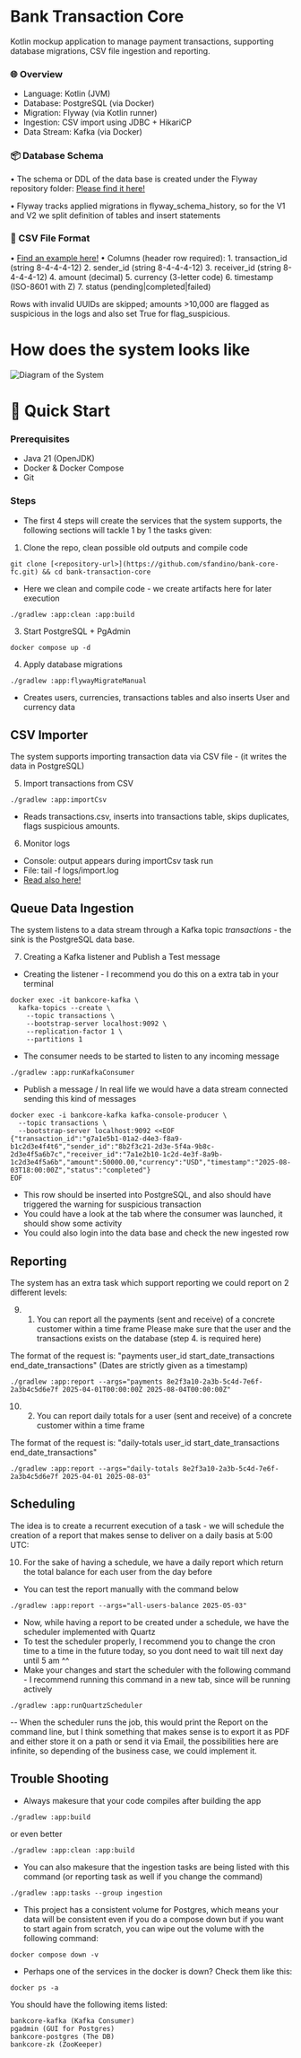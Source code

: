 # Bank Transaction Core

Kotlin mockup application to manage payment transactions, supporting database migrations, CSV file ingestion and reporting.

### 🌐 Overview

- Language: Kotlin (JVM)
- Database: PostgreSQL (via Docker)
- Migration: Flyway (via Kotlin runner)
- Ingestion: CSV import using JDBC + HikariCP
- Data Stream: Kafka (via Docker)

### 📦 Database Schema

• The schema or DDL of the data base is created under the Flyway repository folder:
[Please find it here!](bank-core-fc/bank-transaction-core/app/src/main/resources/db/migration/V1__init.sql)
    
• Flyway tracks applied migrations in flyway_schema_history, so for the V1 and V2 we split definition of tables and insert statements

### 📄 CSV File Format

•	[Find an example here!](app/src/main/resources/data/transactions.csv)
•	Columns (header row required):
	1.	transaction_id (string 8-4-4-4-12)
	2.	sender_id      (string 8-4-4-4-12)
	3.	receiver_id    (string 8-4-4-4-12)
	4.	amount         (decimal)
	5.	currency       (3-letter code)
	6.	timestamp      (ISO-8601 with Z)
	7.	status         (pending|completed|failed)

Rows with invalid UUIDs are skipped; amounts >10,000 are flagged as suspicious in the logs and also set True for flag_suspicious.

# How does the system looks like

![Diagram of the System](Documentation/img/diagram_background.png)


# 🚀 Quick Start

### Prerequisites

- Java 21 (OpenJDK)
- Docker & Docker Compose
- Git

### Steps

- The first 4 steps will create the services that the system supports, the following sections will tackle 1 by 1 the tasks given:

1.	Clone the repo, clean possible old outputs and compile code

```
git clone [<repository-url>](https://github.com/sfandino/bank-core-fc.git) && cd bank-transaction-core
```

- Here we clean and compile code - we create artifacts here for later execution
```
./gradlew :app:clean :app:build
```


3.	Start PostgreSQL + PgAdmin

```
docker compose up -d	
```

4.	Apply database migrations

```
./gradlew :app:flywayMigrateManual
```

- Creates users, currencies, transactions tables and also inserts User and currency data


## CSV Importer

The system supports importing transaction data via CSV file - (it writes the data in PostgreSQL)

5.	Import transactions from CSV

```
./gradlew :app:importCsv
```

- Reads transactions.csv, inserts into transactions table,
	skips duplicates, flags suspicious amounts.

6.	Monitor logs
- Console: output appears during importCsv task run
- File: tail -f logs/import.log
- [Read also here!](bank-core-fc/bank-transaction-core/app/logs/import.log)

## Queue Data Ingestion
The system listens to a data stream through a Kafka topic *transactions* - the sink is the PostgreSQL data base.

7. Creating a Kafka listener and Publish a Test message

- Creating the listener - I recommend you do this on a extra tab in your terminal

```
docker exec -it bankcore-kafka \
  kafka-topics --create \
    --topic transactions \
    --bootstrap-server localhost:9092 \
    --replication-factor 1 \
    --partitions 1
```
- The consumer needs to be started to listen to any incoming message

```
./gradlew :app:runKafkaConsumer
```
- Publish a message / In real life we would have a data stream connected sending this kind of messages

```
docker exec -i bankcore-kafka kafka-console-producer \
  --topic transactions \
  --bootstrap-server localhost:9092 <<EOF
{"transaction_id":"g7a1e5b1-01a2-d4e3-f8a9-b1c2d3e4f4t6","sender_id":"8b2f3c21-2d3e-5f4a-9b8c-2d3e4f5a6b7c","receiver_id":"7a1e2b10-1c2d-4e3f-8a9b-1c2d3e4f5a6b","amount":50000.00,"currency":"USD","timestamp":"2025-08-03T18:00:00Z","status":"completed"}
EOF
```
- This row should be inserted into PostgreSQL, and also should have triggered the warning for suspicious transaction
- You could have a look at the tab where the consumer was launched, it should show some activity
- You could also login into the data base and check the new ingested row

## Reporting
The system has an extra task which support reporting we could report on 2 different levels:

9) 1. You can report all the payments (sent and receive) of a concrete customer within a time frame
   Please make sure that the user and the transactions exists on the database (step 4. is required here)

The format of the request is: "payments user_id start_date_transactions end_date_transactions" (Dates are strictly given as a timestamp)

```
./gradlew :app:report --args="payments 8e2f3a10-2a3b-5c4d-7e6f-2a3b4c5d6e7f 2025-04-01T00:00:00Z 2025-08-04T00:00:00Z"
```

10) 2. You can report daily totals for a user (sent and receive) of a concrete customer within a time frame

The format of the request is: "daily-totals user_id start_date_transactions end_date_transactions"

```
./gradlew :app:report --args="daily-totals 8e2f3a10-2a3b-5c4d-7e6f-2a3b4c5d6e7f 2025-04-01 2025-08-03"
```

## Scheduling
The idea is to create a recurrent execution of a task - we will schedule the creation of a report that makes sense to deliver on a daily basis at 5:00 UTC:

10) For the sake of having a schedule, we have a daily report which return the total balance for each user from the day before

- You can test the report manually with the command below
```
./gradlew :app:report --args="all-users-balance 2025-05-03"
```
- Now, while having a report to be created under a schedule, we have the scheduler implemented with Quartz
- To test the scheduler properly, I recommend you to change the cron time to a time in the future today, so you dont need to wait till next day until 5 am ^^
- Make your changes and start the scheduler with the following command - I recommend running this command in a new tab, since will be running actively

```
./gradlew :app:runQuartzScheduler
```
-- When the scheduler runs the job, this would print the Report on the command line, but I think something that makes sense is to export it as PDF and either store it on a path or send it via Email, 
the possibilities here are infinite, so depending of the business case, we could implement it. 

## Trouble Shooting

- Always makesure that your code compiles after building the app

```
./gradlew :app:build 
```
or even better

```
./gradlew :app:clean :app:build
```

- You can also makesure that the ingestion tasks are being listed with this command (or reporting task as well if you change the command)

```
./gradlew :app:tasks --group ingestion
```

- This project has a consistent volume for Postgres, which means your data will be consistent even if you do a compose down
but if you want to start again from scratch, you can wipe out the volume with the following command:

```
docker compose down -v
```

- Perhaps one of the services in the docker is down? Check them like this:

```
docker ps -a 
```
You should have the following items listed:

	bankcore-kafka (Kafka Consumer)
	pgadmin (GUI for Postgres)
	bankcore-postgres (The DB)
	bankcore-zk (ZooKeeper)